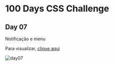 # 100 Days CSS Challenge
## Day 07
Notificação e menu

Para visualizar, [clique aqui](https://renatabc.github.io/Day07CSS/)

![day07](https://user-images.githubusercontent.com/93830634/193377215-97ed45ef-1091-44a5-9300-57c760cbc14e.png)
